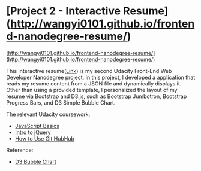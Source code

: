 # [Project 2 - Interactive Resume] (http://wangyi0101.github.io/frontend-nanodegree-resume/)

[http://wangyi0101.github.io/frontend-nanodegree-resume/](http://wangyi0101.github.io/frontend-nanodegree-resume/)

This interactive resume([Link](http://wangyi0101.github.io/frontend-nanodegree-resume/)) is my second Udacity Front-End Web Developer Nanodegree project. In this project, I developed a application that reads my resume content from a JSON file and dynamically displays it. Other than using a provided template, I personalized the layout of my resume via Bootstrap and D3.js, such as Bootstrap Jumbotron, Bootstrap Progress Bars, and D3 Simple Bubble Chart. 

The relevant Udacity coursework:
* [JavaScript Basics](https://www.udacity.com/course/javascript-basics--ud804-nd)
* [Intro to jQuery](https://www.udacity.com/course/intro-to-jquery--ud245-nd)
* [How to Use Git HubHub](https://www.udacity.com/course/how-to-use-git-and-github--ud775-nd)

Reference:
* [D3 Bubble Chart](http://bl.ocks.org/phuonghuynh/54a2f97950feadb45b07)
